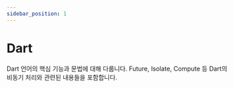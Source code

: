 ```yaml
---
sidebar_position: 1
---
```


# Dart

Dart 언어의 핵심 기능과 문법에 대해 다룹니다. Future, Isolate, Compute 등 Dart의 비동기 처리와 관련된 내용들을 포함합니다. 